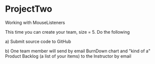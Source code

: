 # ProjectTwo
Working with MouseListeners

This time you can create your team, size = 5. 
Do the following

a) Submit source code to GitHub

b) One team member will send by email BurnDown chart and "kind of a" Product Backlog (a list of your items) to the Instructor by email
